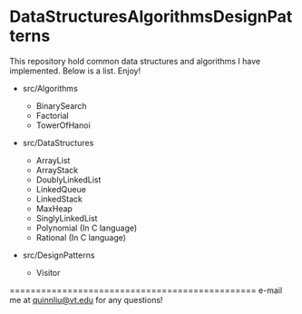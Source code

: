 DataStructuresAlgorithmsDesignPatterns
======================================

This repository hold common data structures and algorithms I have implemented. 
Below is a list. Enjoy!

- src/Algorithms
    + BinarySearch
    + Factorial
    + TowerOfHanoi

- src/DataStructures 
    + ArrayList
    + ArrayStack
    + DoublyLinkedList
    + LinkedQueue
    + LinkedStack
    + MaxHeap
    + SinglyLinkedList
    + Polynomial (In C language)
    + Rational (In C language)
    
- src/DesignPatterns
    + Visitor

===============================================
e-mail me at quinnliu@vt.edu for any questions!